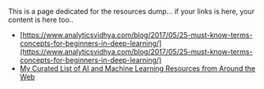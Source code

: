 This is a page dedicated for the resources dump... if your links is here, your content is here too..

- [https://www.analyticsvidhya.com/blog/2017/05/25-must-know-terms-concepts-for-beginners-in-deep-learning/](https://www.analyticsvidhya.com/blog/2017/05/25-must-know-terms-concepts-for-beginners-in-deep-learning/)
- [My Curated List of AI and Machine Learning Resources from Around the Web](https://unsupervisedmethods.com/my-curated-list-of-ai-and-machine-learning-resources-from-around-the-web-9a97823b8524)
